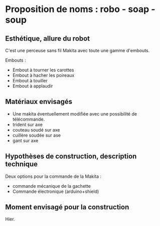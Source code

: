 
# Proposition de noms : robo - soap - soup

## Esthétique, allure du robot

C'est une perceuse sans fil Makita avec toute une gamme d'embouts.

Embouts :

- Embout à tourner les carottes
- Embout à hacher les poireaux
- Embout à touiller
- Embout à applaudir

## Matériaux envisagés

- Une makita éventuellement modifiée avec une possibilité de télécommande.
- trident sur axe
- couteau soudé sur axe
- cuillère soudée sur ase
- gant sur axe

## Hypothèses de construction, description technique

Deux options pour la commande de la Makita :
- commande mécanique de la gachette
- Commande électronique (arduino+shield)

## Moment envisagé pour la construction

Hier.

